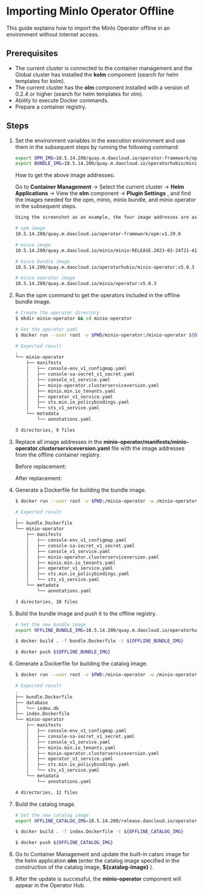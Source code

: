 # Importing MinIo Operator Offline

This guide explains how to import the MinIo Operator offline in an environment without internet access.

## Prerequisites

- The current cluster is connected to the container management and the Global cluster has installed the __kolm__ component (search for helm templates for kolm).
- The current cluster has the __olm__ component installed with a version of 0.2.4 or higher (search for helm templates for olm).
- Ability to execute Docker commands.
- Prepare a container registry.

## Steps

1. Set the environment variables in the execution environment and use them in the subsequent steps by running the following command:

    ```bash
    export OPM_IMG=10.5.14.200/quay.m.daocloud.io/operator-framework/opm:v1.29.0 
    export BUNDLE_IMG=10.5.14.200/quay.m.daocloud.io/operatorhubio/minio-operator:v5.0.3 
    ```

    How to get the above image addresses:

    Go to __Container Management__ -> Select the current cluster -> __Helm Applications__ -> View the __olm__ component -> __Plugin Settings__ , and find the images needed for the opm, minio, minio bundle, and minio operator in the subsequent steps.


    ```bash
    Using the screenshot as an example, the four image addresses are as follows:

    # opm image
    10.5.14.200/quay.m.daocloud.io/operator-framework/opm:v1.29.0

    # minio image
    10.5.14.200/quay.m.daocloud.io/minio/minio:RELEASE.2023-03-24T21-41-23Z

    # minio bundle image
    10.5.14.200/quay.m.daocloud.io/operatorhubio/minio-operator:v5.0.3

    # minio operator image
    10.5.14.200/quay.m.daocloud.io/minio/operator:v5.0.3
    ```

2. Run the opm command to get the operators included in the offline bundle image.

    ```bash
    # Create the operator directory
    $ mkdir minio-operator && cd minio-operator 

    # Get the operator yaml
    $ docker run --user root -v $PWD/minio-operator:/minio-operator ${OPM_IMG} alpha bundle unpack --skip-tls-verify -v -d ${BUNDLE_IMG} -o ./minio-operator

    # Expected result
    .
    └── minio-operator
        ├── manifests
        │   ├── console-env_v1_configmap.yaml
        │   ├── console-sa-secret_v1_secret.yaml
        │   ├── console_v1_service.yaml
        │   ├── minio-operator.clusterserviceversion.yaml
        │   ├── minio.min.io_tenants.yaml
        │   ├── operator_v1_service.yaml
        │   ├── sts.min.io_policybindings.yaml
        │   └── sts_v1_service.yaml
        └── metadata
            └── annotations.yaml

    3 directories, 9 files
    ```

3. Replace all image addresses in the __minio-operator/manifests/minio-operator.clusterserviceversion.yaml__ file with the image addresses from the offline container registry.

    Before replacement:


    After replacement:


4. Generate a Dockerfile for building the bundle image.

    ```bash
    $ docker run --user root -v $PWD:/minio-operator -w /minio-operator ${OPM_IMG} alpha bundle generate --channels stable,beta -d /minio-operator/minio-operator/manifests -e stable -p minio-operator  

    # Expected result
    .
    ├── bundle.Dockerfile
    └── minio-operator
        ├── manifests
        │   ├── console-env_v1_configmap.yaml
        │   ├── console-sa-secret_v1_secret.yaml
        │   ├── console_v1_service.yaml
        │   ├── minio-operator.clusterserviceversion.yaml
        │   ├── minio.min.io_tenants.yaml
        │   ├── operator_v1_service.yaml
        │   ├── sts.min.io_policybindings.yaml
        │   └── sts_v1_service.yaml
        └── metadata
            └── annotations.yaml

    3 directories, 10 files
    ```

5. Build the bundle image and push it to the offline registry.

    ```bash
    # Set the new bundle image
    export OFFLINE_BUNDLE_IMG=10.5.14.200/quay.m.daocloud.io/operatorhubio/minio-operator:v5.0.3-offline 

    $ docker build . -f bundle.Dockerfile -t ${OFFLINE_BUNDLE_IMG}  

    $ docker push ${OFFLINE_BUNDLE_IMG}
    ```

6. Generate a Dockerfile for building the catalog image.

    ```bash
    $ docker run --user root -v $PWD:/minio-operator -w /minio-operator ${OPM_IMG} index add  --bundles ${OFFLINE_BUNDLE_IMG} --generate --binary-image ${OPM_IMG} --skip-tls-verify

    # Expected result
    .
    ├── bundle.Dockerfile
    ├── database
    │   └── index.db
    ├── index.Dockerfile
    └── minio-operator
        ├── manifests
        │   ├── console-env_v1_configmap.yaml
        │   ├── console-sa-secret_v1_secret.yaml
        │   ├── console_v1_service.yaml
        │   ├── minio.min.io_tenants.yaml
        │   ├── minio-operator.clusterserviceversion.yaml
        │   ├── operator_v1_service.yaml
        │   ├── sts.min.io_policybindings.yaml
        │   └── sts_v1_service.yaml
        └── metadata
            └── annotations.yaml

    4 directories, 12 files
    ```

7. Build the catalog image.

    ```bash
    # Set the new catalog image  
    export OFFLINE_CATALOG_IMG=10.5.14.200/release.daocloud.io/operator-framework/system-operator-index:v0.1.0-offline

    $ docker build . -f index.Dockerfile -t ${OFFLINE_CATALOG_IMG}  

    $ docker push ${OFFLINE_CATALOG_IMG}
    ```

8. Go to Container Management and update the built-in catsrc image for the helm application __olm__ (enter the catalog image specified in the construction of the catalog image, __${catalog-image}__ ).

9. After the update is successful, the __minio-operator__ component will appear in the Operator Hub.

